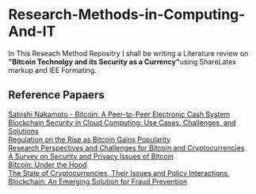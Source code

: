 # Research-Methods-in-Computing-And-IT

<p>
In This Reseach Method Repositry I shall be writing a Literature review on <b>"Bitcoin Technolgy and its Security as a Currency"</b>using ShareLatex markup and IEE Formating.
<p>

<h2>Reference Papaers</h2>
<a href="https://bitcoin.org/bitcoin.pdf">Satoshi Nakamoto - Bitcoin: A Peer-to-Peer Electronic Cash System</a><br>
<a href="http://search.ebscohost.com/login.aspx?direct=true&db=a9h&AN=124814121&site=eds-live">Blockchain Security in Cloud Computing: Use Cases, Challenges, and Solutions</a><br>
<a href="http://search.ebscohost.com/login.aspx?direct=true&db=bth&AN=123973388&site=eds-live">Regulation on the Rise as Bitcoin Gains Popularity</a><br>
<a href="https://courses.csail.mit.edu/6.857/2015/files/BMCNKF15-IEEESP-bitcoin.pdf">Research Perspectives and Challenges for Bitcoin
and Cryptocurrencies</a><br>
<a href="https://arxiv.org/abs/1706.00916v2">A Survey on Security and Privacy Issues of Bitcoin</a><br>
<a href="http://search.ebscohost.com/login.aspx?direct=true&db=bth&AN=109256850&site=eds-live">Bitcoin: Under the Hood<a/><br>
  <a href="http://search.ebscohost.com/login.aspx?direct=true&db=bth&AN=122400143&site=eds-live">The State of Cryptocurrencies, Their Issues and Policy Interactions.</a><br>
  <a href="http://search.ebscohost.com/login.aspx?direct=true&db=ofm&AN=123973389&site=eds-live">Blockchain: An Emerging Solution for Fraud Prevention</a><br> 
